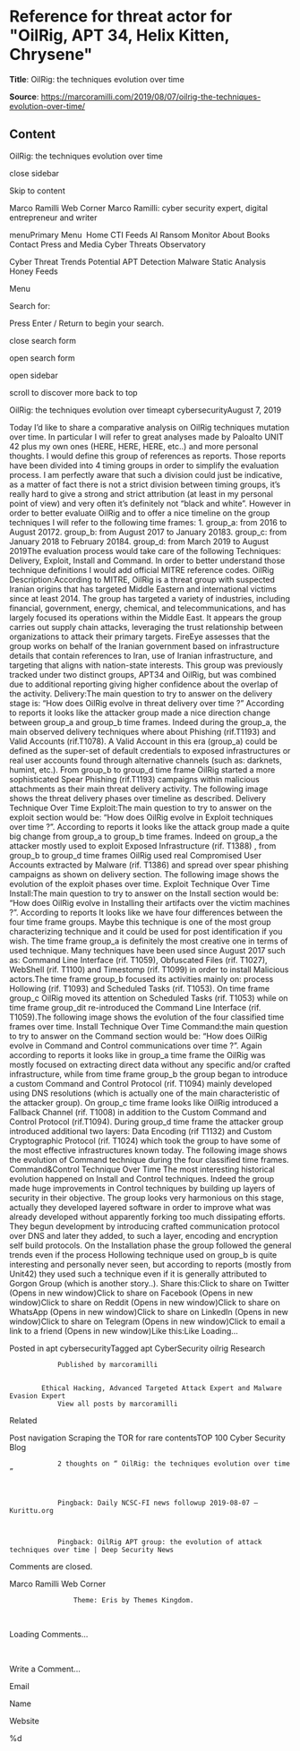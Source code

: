 # Reference for threat actor for "OilRig, APT 34, Helix Kitten, Chrysene"

**Title**: OilRig: the techniques evolution over time

**Source**: https://marcoramilli.com/2019/08/07/oilrig-the-techniques-evolution-over-time/

## Content









OilRig: the techniques evolution over time

































































 
close sidebar


Skip to content





Marco Ramilli Web Corner
Marco Ramilli: cyber security expert, digital entrepreneur and writer 

menuPrimary Menu 
Home
CTI Feeds
AI Ransom Monitor
About
Books
Contact
Press and Media
Cyber Threats Observatory

Cyber Threat Trends
Potential APT Detection
Malware Static Analysis
Honey Feeds


 Menu





Search for:




Press Enter / Return to begin your search.

close search form




open search form






open sidebar





scroll to discover more
back to top










OilRig: the techniques evolution over timeapt cybersecurityAugust 7, 2019 








Today I’d like to share a comparative analysis on OilRig techniques mutation over time. In particular I will refer to great analyses made by Paloalto UNIT 42 plus my own ones (HERE, HERE, HERE, etc..) and more personal thoughts. I would define this group of references as reports. Those reports have been divided into 4 timing groups in order to simplify the evaluation process. I am perfectly aware that such a division could just be indicative, as a matter of fact there is not a strict division between timing groups, it’s really hard to give a strong and strict attribution (at least in my personal point of view) and very often it’s definitely not “black and white”. However in order to better evaluate OilRig and to offer a nice timeline on the group techniques I will refer to the following time frames: 1. group_a: from 2016 to August 20172. group_b: from August 2017 to January 20183. group_c: from January 2018 to February 20184. group_d: from March 2019 to August 2019The evaluation process would take care of the following Techniques: Delivery, Exploit, Install and Command. In order to better understand those technique definitions I would add official MITRE reference codes. 
OilRig Description:According to MITRE, OilRig is a threat group with suspected Iranian origins that has targeted Middle Eastern and international victims since at least 2014. The group has targeted a variety of industries, including financial, government, energy, chemical, and telecommunications, and has largely focused its operations within the Middle East. It appears the group carries out supply chain attacks, leveraging the trust relationship between organizations to attack their primary targets. FireEye assesses that the group works on behalf of the Iranian government based on infrastructure details that contain references to Iran, use of Iranian infrastructure, and targeting that aligns with nation-state interests. This group was previously tracked under two distinct groups, APT34 and OilRig, but was combined due to additional reporting giving higher confidence about the overlap of the activity.
Delivery:The main question to try to answer on the delivery stage is: “How does OilRig evolve in threat delivery over time ?” According to reports it looks like the attacker group made a nice direction change between group_a and group_b time frames. Indeed during the group_a, the main observed delivery techniques where about Phishing (rif.T1193) and Valid Accounts (rif.T1078). A Valid Account in this era (group_a) could be defined as the super-set of default credentials to exposed infrastructures or real user accounts found through alternative channels (such as: darknets, humint, etc.). From group_b to group_d time frame OilRig started a more sophisticated Spear Phishing (rif.T1193) campaigns within malicious attachments as their main threat delivery activity. The following image shows the threat delivery phases over timeline as described.
Delivery Technique Over Time
Exploit:The main question  to try to answer on the exploit section would be: “How does OilRig evolve in Exploit techniques over time ?”. According to reports it looks like the attack group made a quite big change from group_a to group_b time frames. Indeed on group_a the attacker mostly used to exploit Exposed Infrastructure (rif. T1388) , from group_b to group_d time frames OilRig used real Compromised User Accounts extracted by Malware (rif. T1386) and spread over spear phishing campaigns as shown on delivery section. The following image shows the evolution of the exploit phases over time.
Exploit Technique Over Time
Install:The main question to try to answer on the Install section would be: “How does OilRig evolve in Installing their artifacts over the victim machines ?”. According to reports It looks like we have four differences between the four time frame groups. Maybe this technique is one of the most group characterizing technique and it could be used for post identification if you wish.  The time frame group_a is definitely the most creative one in terms of used technique. Many techniques have been used since August 2017 such as: Command Line Interface (rif. T1059), Obfuscated Files (rif. T1027), WebShell (rif.  T1100) and Timestomp (rif. T1099) in order to install Malicious actors.The time frame group_b focused its activities mainly on: process Hollowing (rif. T1093) and Scheduled Tasks (rif. T1053). On time frame group_c OilRig moved its attention on Scheduled Tasks (rif. T1053) while on time frame group_dit re-introduced the Command Line Interface (rif. T1059).The following image shows the evolution of the four  classified time frames over time.
Install Technique Over Time
Command:the main question to try to answer on the Command section would be: “How does OilRig evolve in Command and Control communications over time ?”. Again according to reports it looks like in group_a time frame the OilRig was mostly focused on extracting direct data without any specific and/or crafted infrastructure, while from time frame group_b the group began to introduce a custom Command and Control Protocol (rif. T1094) mainly developed using DNS resolutions (which is actually one of the main characteristic of the attacker group). On group_c time frame looks like OilRig introduced a Fallback Channel (rif. T1008) in addition to the Custom Command and Control Protocol (rif.T1094). During group_d time frame the attacker group introduced additional two layers: Data Encoding (rif T1132) and Custom Cryptographic Protocol (rif. T1024) which took the group to have some of the most effective infrastructures known today. The following image shows the evolution of Command technique during the four classified time frames.
Command&Control Technique Over Time
The most interesting historical evolution happened on Install and Control techniques. Indeed the group made huge improvements in Control techniques by building up layers of security in their objective. The group looks very harmonious on this stage, actually they developed layered software in order to improve what was already developed without apparently forking too much dissipating efforts. They begun development by introducing crafted communication protocol over DNS and later they added, to such a layer, encoding and encryption self build protocols. On the Installation  phase the group followed the general trends even if the process Hollowing technique used on group_b is quite interesting and personally never seen, but according to reports (mostly from Unit42) they used such a technique even if it is generally attributed to Gorgon Group (which is another story..).
Share this:Click to share on Twitter (Opens in new window)Click to share on Facebook (Opens in new window)Click to share on Reddit (Opens in new window)Click to share on WhatsApp (Opens in new window)Click to share on LinkedIn (Opens in new window)Click to share on Telegram (Opens in new window)Click to email a link to a friend (Opens in new window)Like this:Like Loading...

Posted in apt cybersecurityTagged apt CyberSecurity oilrig Research






 


				Published by marcoramilli 


			Ethical Hacking, Advanced Targeted Attack Expert and Malware Evasion Expert			
				View all posts by marcoramilli			





Related


Post navigation
Scraping the TOR for rare contentsTOP 100 Cyber Security Blog
 



				2 thoughts on “ OilRig: the techniques evolution over time ” 



				Pingback: Daily NCSC-FI news followup 2019-08-07 – Kurittu.org 



				Pingback: OilRig APT group: the evolution of attack techniques over time | Deep Security News 


Comments are closed.












Marco Ramilli Web Corner


					
					
					Theme: Eris by Themes Kingdom.
				







 














 




















































































Loading Comments...



 


Write a Comment...




Email



Name



Website

















































%d


